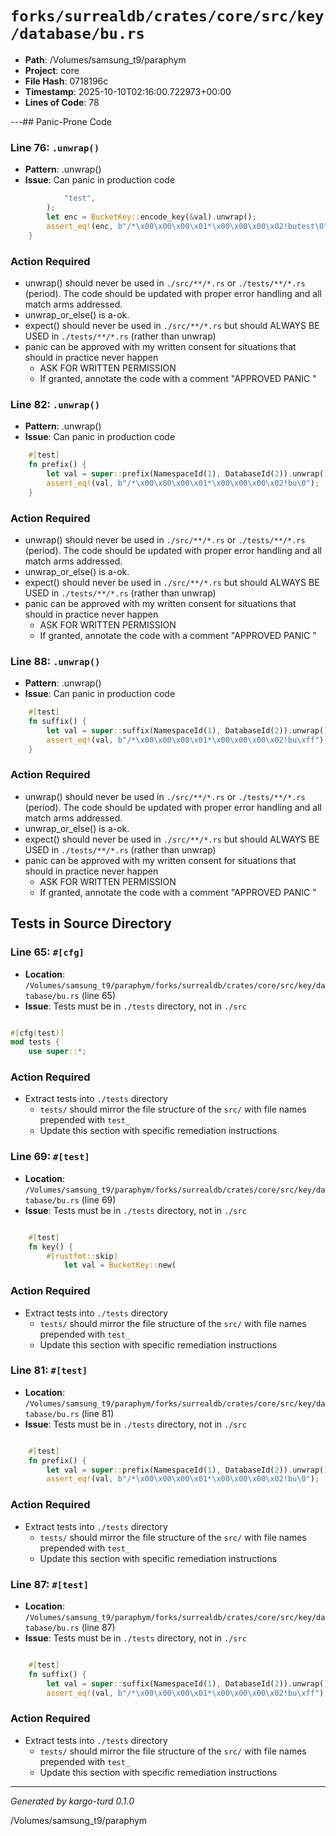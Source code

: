 # `forks/surrealdb/crates/core/src/key/database/bu.rs`

- **Path**: /Volumes/samsung_t9/paraphym
- **Project**: core
- **File Hash**: 0718196c  
- **Timestamp**: 2025-10-10T02:16:00.722973+00:00  
- **Lines of Code**: 78

---## Panic-Prone Code


### Line 76: `.unwrap()`

- **Pattern**: .unwrap()
- **Issue**: Can panic in production code

```rust
            "test",
        );
		let enc = BucketKey::encode_key(&val).unwrap();
		assert_eq!(enc, b"/*\x00\x00\x00\x01*\x00\x00\x00\x02!butest\0");
	}
```

### Action Required

- unwrap() should never be used in `./src/**/*.rs` or `./tests/**/*.rs` (period). The code should be updated with proper error handling and all match arms addressed.
- unwrap_or_else() is a-ok. 
- expect() should never be used in `./src/**/*.rs` but should ALWAYS BE USED in `./tests/**/*.rs` (rather than unwrap)
- panic can be approved with my written consent for situations that should in practice never happen  
  - ASK FOR WRITTEN PERMISSION
  - If granted, annotate the code with a comment "APPROVED PANIC "


### Line 82: `.unwrap()`

- **Pattern**: .unwrap()
- **Issue**: Can panic in production code

```rust
	#[test]
	fn prefix() {
		let val = super::prefix(NamespaceId(1), DatabaseId(2)).unwrap();
		assert_eq!(val, b"/*\x00\x00\x00\x01*\x00\x00\x00\x02!bu\0");
	}
```

### Action Required

- unwrap() should never be used in `./src/**/*.rs` or `./tests/**/*.rs` (period). The code should be updated with proper error handling and all match arms addressed.
- unwrap_or_else() is a-ok. 
- expect() should never be used in `./src/**/*.rs` but should ALWAYS BE USED in `./tests/**/*.rs` (rather than unwrap)
- panic can be approved with my written consent for situations that should in practice never happen  
  - ASK FOR WRITTEN PERMISSION
  - If granted, annotate the code with a comment "APPROVED PANIC "


### Line 88: `.unwrap()`

- **Pattern**: .unwrap()
- **Issue**: Can panic in production code

```rust
	#[test]
	fn suffix() {
		let val = super::suffix(NamespaceId(1), DatabaseId(2)).unwrap();
		assert_eq!(val, b"/*\x00\x00\x00\x01*\x00\x00\x00\x02!bu\xff");
	}
```

### Action Required

- unwrap() should never be used in `./src/**/*.rs` or `./tests/**/*.rs` (period). The code should be updated with proper error handling and all match arms addressed.
- unwrap_or_else() is a-ok. 
- expect() should never be used in `./src/**/*.rs` but should ALWAYS BE USED in `./tests/**/*.rs` (rather than unwrap)
- panic can be approved with my written consent for situations that should in practice never happen  
  - ASK FOR WRITTEN PERMISSION
  - If granted, annotate the code with a comment "APPROVED PANIC "

## Tests in Source Directory


### Line 65: `#[cfg]`

- **Location**: `/Volumes/samsung_t9/paraphym/forks/surrealdb/crates/core/src/key/database/bu.rs` (line 65)
- **Issue**: Tests must be in `./tests` directory, not in `./src`

```rust

#[cfg(test)]
mod tests {
	use super::*;

```

### Action Required

- Extract tests into `./tests` directory
  - `tests/` should mirror the file structure of the `src/` with file names prepended with `test_`
  - Update this section with specific remediation instructions
  


### Line 69: `#[test]`

- **Location**: `/Volumes/samsung_t9/paraphym/forks/surrealdb/crates/core/src/key/database/bu.rs` (line 69)
- **Issue**: Tests must be in `./tests` directory, not in `./src`

```rust

	#[test]
	fn key() {
		#[rustfmt::skip]
            let val = BucketKey::new(
```

### Action Required

- Extract tests into `./tests` directory
  - `tests/` should mirror the file structure of the `src/` with file names prepended with `test_`
  - Update this section with specific remediation instructions
  


### Line 81: `#[test]`

- **Location**: `/Volumes/samsung_t9/paraphym/forks/surrealdb/crates/core/src/key/database/bu.rs` (line 81)
- **Issue**: Tests must be in `./tests` directory, not in `./src`

```rust

	#[test]
	fn prefix() {
		let val = super::prefix(NamespaceId(1), DatabaseId(2)).unwrap();
		assert_eq!(val, b"/*\x00\x00\x00\x01*\x00\x00\x00\x02!bu\0");
```

### Action Required

- Extract tests into `./tests` directory
  - `tests/` should mirror the file structure of the `src/` with file names prepended with `test_`
  - Update this section with specific remediation instructions
  


### Line 87: `#[test]`

- **Location**: `/Volumes/samsung_t9/paraphym/forks/surrealdb/crates/core/src/key/database/bu.rs` (line 87)
- **Issue**: Tests must be in `./tests` directory, not in `./src`

```rust

	#[test]
	fn suffix() {
		let val = super::suffix(NamespaceId(1), DatabaseId(2)).unwrap();
		assert_eq!(val, b"/*\x00\x00\x00\x01*\x00\x00\x00\x02!bu\xff");
```

### Action Required

- Extract tests into `./tests` directory
  - `tests/` should mirror the file structure of the `src/` with file names prepended with `test_`
  - Update this section with specific remediation instructions
  

---

*Generated by kargo-turd 0.1.0*

/Volumes/samsung_t9/paraphym